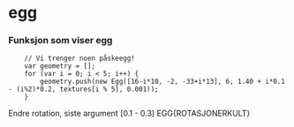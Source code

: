 # egg


### Funksjon som viser egg
```
    // Vi trenger noen påskeegg!
    var geometry = [];
    for (var i = 0; i < 5; i++) {
        geometry.push(new Egg([16-i*10, -2, -33+i*13], 6, 1.40 + i*0.1 - (i%2)*0.2, textures[i % 5], 0.001));
    }

```

Endre rotation, siste argument [0.1 - 0.3]
EGG{ROTASJONERKULT}

